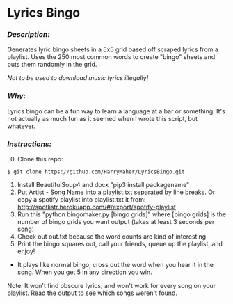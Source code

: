 # Lyrics Bingo

### *Description:* ###

Generates lyric bingo sheets in a 5x5 grid based off scraped lyrics from a playlist. 
Uses the 250 most common words to create "bingo" sheets and puts them randomly in the grid.

*Not to be used to download music lyrics illegally!*

### *Why:* ###
Lyrics bingo can be a fun way to learn a language at a bar or something. It's not actually
as much fun as it seemed when I wrote this script, but whatever.

### *Instructions:* ###

0. Clone this repo:
```
$ git clone https://github.com/HarryMaher/LyricsBingo.git
```
1. Install BeautifulSoup4 and docx "pip3 install packagename"
2. Put Artist - Song Name into a playlist.txt separated by line breaks. Or copy a spotify playlist into playlist.txt it from: http://spotlistr.herokuapp.com/#/export/spotify-playlist 
3. Run this "python bingomaker.py [bingo grids]" where [bingo grids] is the number of bingo grids you want output (takes at least 3 seconds per song)
4. Check out out.txt because the word counts are kind of interesting.
5. Print the bingo squares out, call your friends, queue up the playlist, and enjoy!
- It plays like normal bingo, cross out the word when you hear it in the song. When you get 5 in any direction you win.

Note: It won't find obscure lyrics, and won't work for every song on your playlist. Read the output to see which songs weren't found.
